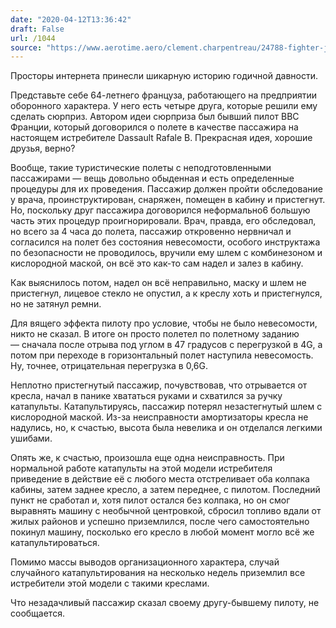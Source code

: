 ```yaml
---
date: "2020-04-12T13:36:42"
draft: False
url: /1044
source: "https://www.aerotime.aero/clement.charpentreau/24788-fighter-jet-crash-averted-by-defect-in-civil-ejection-incident?utm_source=newsletter&utm_medium=email"
---
```


Просторы интернета принесли шикарную историю годичной давности.

Представьте себе 64-летнего француза, работающего на предприятии оборонного характера. У него есть четыре друга, которые решили ему сделать сюрприз. Автором идеи сюрприза был бывший пилот ВВС Франции, который договорился о полете в качестве пассажира на настоящем истребителе Dassault Rafale B. Прекрасная идея, хорошие друзья, верно?

Вообще, такие туристические полеты с неподготовленными пассажирами — вещь довольно обыденная и есть определенные процедуры для их проведения. Пассажир должен пройти обследование у врача, проинструктирован, снаряжен, помещен в кабину и пристегнут. Но, поскольку друг пассажира договорился неформально6 большую часть этих процедур проигнорировали. Врач, правда, его обследовал, но всего за 4 часа до полета, пассажир откровенно нервничал и согласился на полет без состояния невесомости, особого инструктажа по безопасности не проводилось, вручили ему шлем с комбинезоном и кислородной маской, он всё это как-то сам надел и залез в кабину.

Как выяснилось потом, надел он всё неправильно, маску и шлем не пристегнул, лицевое стекло не опустил, а к креслу хоть и пристегнулся, но не затянул ремни.

Для вящего эффекта пилоту про условие, чтобы не было невесомости, никто не сказал. В итоге он просто полетел по полетному заданию — сначала после отрыва под углом в 47 градусов с перегрузкой в 4G, а потом при переходе в горизонтальный полет наступила невесомость. Ну, точнее, отрицательная перегрузка в 0,6G.

Неплотно пристегнутый пассажир, почувствовав, что отрывается от кресла, начал в панике хвататься руками и схватился за ручку катапульты. Катапультируясь, пассажир потерял незастегнутый шлем с кислородной маской. Из-за неисправности амортизаторы кресла не надулись, но, к счастью, высота была невелика и он отделался легкими ушибами.

Опять же, к счастью, произошла еще одна неисправность. При нормальной работе катапульты на этой модели истребителя приведение в действие её с любого места отстреливает оба колпака кабины, затем заднее кресло, а затем переднее, с пилотом. Последний пункт не сработал и, хотя пилот остался без колпака, но он смог выравнять машину с необычной центровкой, сбросил топливо вдали от жилых районов и успешно приземлился, после чего самостоятельно покинул машину, посколько его кресло в любой момент могло всё же катапультироваться.

Помимо массы выводов организационного характера, случай случайного катапультирования на несколько недель приземлил все истребители этой модели с такими креслами.

Что незадачливый пассажир сказал своему другу-бывшему пилоту, не сообщается.
